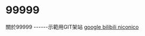# 99999
關於99999
------示範用GIT架站
<a href="http://www.google.com">google
<a href="http://www.bilibili.com">bilibili
<a href="http://www.nicovideo.jp">niconico
